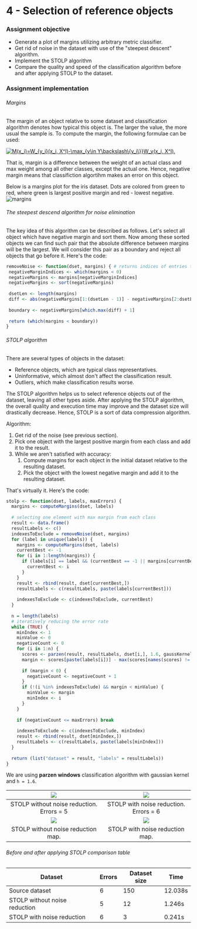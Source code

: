 # 4 - Selection of reference objects

### Assignment objective
- Generate a plot of margins utilizing arbitrary metric classifier.
- Get rid of noise in the dataset with use of the "steepest descent" algorithm.
- Implement the STOLP algorithm
- Compare the quality and speed of the classification algorithm before and after applying STOLP to the dataset.

### Assignment implementation
###### Margins
The margin of an object relative to some dataset and classification algorithm denotes how typical this object is. The larger the value, the more usual the sample is. To compute the margin, the following formulae can be used:

<a href="https://www.codecogs.com/eqnedit.php?latex=M(x_i)=W_{y_i}(x_i,&space;X^l)-\max_{y\in&space;Y\backslash\{y_i\}}W_y(x_i,&space;X^l)." target="_blank"><img src="https://latex.codecogs.com/gif.latex?M(x_i)=W_{y_i}(x_i,&space;X^l)-\max_{y\in&space;Y\backslash\{y_i\}}W_y(x_i,&space;X^l)." title="M(x_i)=W_{y_i}(x_i, X^l)-\max_{y\in Y\backslash\{y_i\}}W_y(x_i, X^l)." /></a>

That is, margin is a difference between the weight of an actual class and max weight among all other classes, except the actual one. Hence, negative margin means that classifiction algortihm makes an error on this object.

Below is a margins plot for the iris dataset. Dots are colored from green to red, where green is largest positive margin and red - lowest negative.
 ![margins](https://i.imgur.com/QiDsbqY.png)
 
 ###### The steepest descend algorithm for noise elimination
 The key idea of this algorithm can be described as follows. Let's select all object which have negative margin and sort them. Now among these sorted objects we can find such pair that the absolute difference between margins will be the largest. We will consider this pair as a boundary and reject all objects that go before it. Here's the code:
 ```R
removeNoise <- function(dset, margins) { # returns indices of entries that we should get rid of
  negativeMarginIndices <- which(margins < 0)
  negativeMargins <- margins[negativeMarginIndices]
  negativeMargins <- sort(negativeMargins)
  
  dsetLen <- length(margins)
  diff <- abs(negativeMargins[1:(dsetLen - 1)] - negativeMargins[2:dsetLen])
  
  boundary <- negativeMargins[which.max(diff) + 1]
  
  return (which(margins < boundary))
} 
```
###### STOLP algorithm
There are several types of objects in the dataset:
- Reference objects, which are typical class representatives.
- Uninformative, which almost don't affect the classification result.
- Outliers, which make classification results worse.

The STOLP algorithm helps us to select reference objects out of the dataset, leaving all other types aside. After applying the STOLP algorithm, the overall quality and execution time may improve and the dataset size will drastically decrease. Hence, STOLP is a sort of data compression algorithm.

Algorithm:
1. Get rid of the noise (see previous section).
2. Pick one object with the largest positive margin from each class and add it to the result.
3. While we aren't satisfied with accuracy:
    1. Compute margins for each object in the initial dataset relative to the resulting dataset.
    2. Pick the object with the lowest negative margin and add it to the resulting dataset.
    
That's virtually it. Here's the code:
```R
stolp <- function(dset, labels, maxErrors) {
  margins <- computeMargins(dset, labels)
  
  # selecting one element with max margin from each class
  result <- data.frame()
  resultLabels <- c()
  indexesToExclude = removeNoise(dset, margins)
  for (label in unique(labels)) {
    margins <- computeMargins(dset, labels)
    currentBest <- -1
    for (i in 1:length(margins)) {
      if (labels[i] == label && (currentBest == -1 || margins[currentBest] < margins[i])) {
        currentBest <- i
      }
    }
    result <- rbind(result, dset[currentBest,])
    resultLabels <- c(resultLabels, paste(labels[currentBest]))
    
    indexesToExclude <- c(indexesToExclude, currentBest)
  }
  
  n = length(labels)
  # iteratively reducing the error rate
  while (TRUE) {
    minIndex <- 1
    minValue <- 0
    negativeCount <- 0
    for (i in 1:n) {
      scores <- parzen(result, resultLabels, dset[i,], 1.6, gaussKernel)      
      margin <- scores[paste(labels[i])] - max(scores[names(scores) != paste(labels[i])])
      
      if (margin < 0) {
        negativeCount <- negativeCount + 1
      }
      if (!(i %in% indexesToExclude) && margin < minValue) {
        minValue <- margin
        minIndex <- i
      }
    }
    
    if (negativeCount <= maxErrors) break
    
    indexesToExclude <- c(indexesToExclude, minIndex)
    result <- rbind(result, dset[minIndex,])
    resultLabels <- c(resultLabels, paste(labels[minIndex]))
  }
  
  return (list("dataset" = result, "labels" = resultLabels))
}
```

We are using **parzen windows** classification algorithm with gaussian kernel and `h = 1.6`. 

| ![](https://i.imgur.com/qS8M7SB.png) | ![](https://i.imgur.com/tDpI8TR.png) |
| :-: | :-: |
| STOLP without noise reduction. Errors = 5 | STOLP with noise reduction. Errors = 6 |
| ![](https://i.imgur.com/yv02xUy.png) | ![](https://i.imgur.com/kIkq1wZ.png) |
| STOLP without noise reduction map. | STOLP with noise reduction map. |

###### Before and after applying STOLP comparison table
| Dataset | Errors | Dataset size | Time |
| - | - | - | - |
| Source dataset | 6 | 150 | 12.038s |
| STOLP without noise reduction | 5 | 12 | 1.246s |
| STOLP with noise reduction | 6 | 3 | 0.241s |